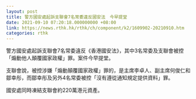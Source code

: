 ```yaml
---
layout: post
title: 警方國安處起訴支聯會7名常委違反國安法　今早提堂
date: 2021-09-10 07:20:18.000000000 +08:00
link: https://news.rthk.hk/rthk/ch/component/k2/1609902-20210910.htm
categories: rthk
---
```


警方國安處起訴支聯會7名常委違反《香港國安法》，其中3名常委及支聯會被控「煽動他人顛覆國家政權」罪。案件今早提堂。

支聯會說，被控涉嫌「煽動顛覆國家政權」罪的，是主席李卓人、副主席何俊仁和鄒幸彤，而鄒幸彤及另外4名常委被控「沒有遵從通知規定提供資料」罪。

國安處同時凍結支聯會約220萬港元資產。
